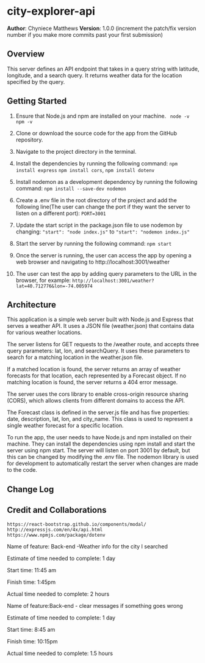 # city-explorer-api

**Author**: Chyniece Matthews
**Version**: 1.0.0 (increment the patch/fix version number if you make more commits past your first submission)

## Overview
This server defines an API endpoint that takes in a query string with latitude, longitude, and a search query. It returns weather data for the location specified by the query. 

## Getting Started
1. Ensure that Node.js and npm are installed on your machine. 
   ` node -v`
   ` npm -v`
2. Clone or download the source code for the app from the GitHub repository.
3. Navigate to the project directory in the terminal.
4. Install the dependencies by running the following command: `npm install express`
`npm install cors`, `npm install dotenv`
5. Install nodemon as a development dependency by running the following command:
    `npm install --save-dev nodemon`
6. Create a .env file in the root directory of the project and add the following line(The user can change the port if they want the server to listen on a different port):
    `PORT=3001`

7. Update the start script in the package.json file to use nodemon by changing:
`"start": "node index.js"`
to `"start": "nodemon index.js"`
8. Start the server by running the following command:
`npm start `

9. Once the server is running, the user can access the app by opening a web browser and navigating to http://localhost:3001/weather

10. The user can test the app by adding query parameters to the URL in the browser, for example:
`http://localhost:3001/weather?lat=40.712776&lon=-74.005974
`
## Architecture
This application is a simple web server built with Node.js and Express that serves a weather API. It uses a JSON file (weather.json) that contains data for various weather locations.

The server listens for GET requests to the /weather route, and accepts three query parameters: lat, lon, and searchQuery. It uses these parameters to search for a matching location in the weather.json file.

If a matched location is found, the server returns an array of weather forecasts for that location, each represented by a Forecast object. If no matching location is found, the server returns a 404 error message.

The server uses the cors library to enable cross-origin resource sharing (CORS), which allows clients from different domains to access the API.

The Forecast class is defined in the server.js file and has five properties: date, description, lat, lon, and city_name. This class is used to represent a single weather forecast for a specific location.

To run the app, the user needs to have Node.js and npm installed on their machine. They can install the dependencies using npm install and start the server using npm start. The server will listen on port 3001 by default, but this can be changed by modifying the .env file. The nodemon library is used for development to automatically restart the server when changes are made to the code.

## Change Log

## Credit and Collaborations
`https://react-bootstrap.github.io/components/modal/`
`http://expressjs.com/en/4x/api.html`
`https://www.npmjs.com/package/dotenv`

Name of feature: Back-end -Weather info for the city I searched

Estimate of time needed to complete: 1 day

Start time: 11:45 am

Finish time: 1:45pm

Actual time needed to complete: 2 hours

Name of feature:Back-end - clear messages if something goes wrong

Estimate of time needed to complete: 1 day

Start time: 8:45 am

Finish time: 10:15pm

Actual time needed to complete: 1.5 hours


